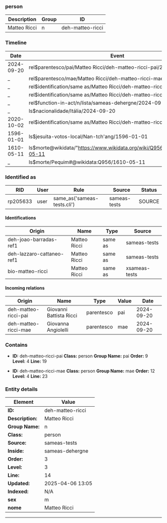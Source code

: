 ### person






| Description | Group | ID |
|-- | -- | -- |
| Matteo Ricci| n |deh-matteo-ricci |



### Timeline

| Date       | Event                   |
|------------|-------------------------|
|2024-09-20| rel$parentesco/pai/Matteo Ricci/deh-matteo-ricci-pai/2024-09-20 |
|  _ | rel$parentesco/mae/Matteo Ricci/deh-matteo-ricci-mae/2024-09-20 |
|  _ | rel$identification/same as/Matteo Ricci/deh-matteo-ricci/2024-09-20 |
|  _ | rel$identification/same as/Matteo Ricci/deh-matteo-ricci/2024-09-20 |
|  _ | rel$function-in-act/n/lista/sameas-dehergne/2024-09-20/obs=line: 14 |
|  _ | ls$nacionalidade/Itália/2024-09-20 |
|2020-10-02| rel$identification/same as/Matteo Ricci/deh-matteo-ricci/2020-10-02 |
|1596-01-01| ls$jesuita-votos-local/Nan-tch'ang/1596-01-01 |
|1610-05-11| ls$morte@wikidata/"https://www.wikidata.org/wiki/Q956"%Pequim/1610-05-11 |
|  _ | ls$morte/Pequim#@wikidata:Q956/1610-05-11 |

### Identified as

| RID | User | Rule | Source | Status |
|-----|------|------|--------|--------|
| rp205633 | user | same_as('sameas-tests.cli') | sameas-tests | SOURCE |
#### Identifications

|  Origin | Name | Type | Source |
|-- | -- | -- | -- |
| deh-joao-barradas-ref1| Matteo Ricci |same as| sameas-tests |
| deh-lazzaro-cattaneo-ref1| Matteo Ricci |same as| sameas-tests |
| bio-matteo-ricci| Matteo Ricci |same as| xsameas-tests |


#### Incoming relations

|  Origin | Name | Type | Value | Date |
|-- | -- | -- | -- | -- |
| deh-matteo-ricci-pai| Giovanni Battista Ricci |parentesco |pai| 2024-09-20 |
| deh-matteo-ricci-mae| Giovanna Angiolelli |parentesco |mae| 2024-09-20 |




### Contains



- **ID:** deh-matteo-ricci-pai
  **Class:** person
  **Group Name:** pai
  **Order:** 9
  **Level:** 4
  **Line:** 19
  

- **ID:** deh-matteo-ricci-mae
  **Class:** person
  **Group Name:** mae
  **Order:** 12
  **Level:** 4
  **Line:** 23
  


### Entity details

| Element | Value |
|----|---|
| **ID:**    | deh-matteo-ricci |
| **Description:** | Matteo Ricci |
| **Group Name:** | n |
| **Class:** | person |
| **Source:** | sameas-tests |
| **Inside:**| sameas-dehergne |
| **Order:** | 3 |
| **Level:** | 3 |
| **Line:**  | 14 |
| **Updated:** | 2025-04-06 13:05 |
| **Indexed:** | N/A |
| **sex** | m|
| **nome** | Matteo Ricci|


---